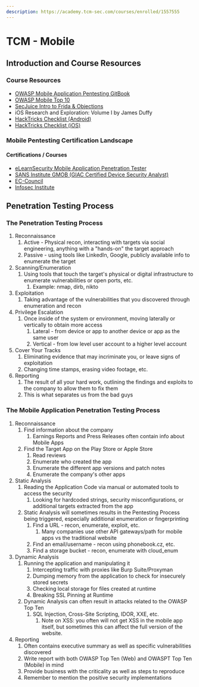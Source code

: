 ```yaml
---
description: https://academy.tcm-sec.com/courses/enrolled/1557555
---
```


# TCM - Mobile

## Introduction and Course Resources

### Course Resources

* [OWASP Mobile Application Pentesting GitBook](https://mobile-security.gitbook.io/mobile-security-testing-guide/overview/0x03-overview)
* [OWASP Mobile Top 10](https://owasp.org/www-project-mobile-top-10/)
* [SecJuice Intro to Frida & Objections](https://www.secjuice.com/objection-frida-guide/)
* iOS Research and Exploration: Volume I by James Duffy
* [HackTricks Checklist (Android)](https://book.hacktricks.xyz/mobile-pentesting/android-checklist)
* [HackTricks Checklist (iOS)](https://book.hacktricks.xyz/mobile-apps-pentesting/ios-pentesting-checklist)

### Mobile Pentesting Certification Landscape

#### Certifications / Courses

* [eLearnSecurity Mobile Application Penetration Tester](https://elearnsecurity.com/product/emapt-certification/)
* [SANS Institute GMOB (GIAC Certified Device Security Analyst)](https://www.giac.org/certifications/mobile-device-security-analyst-gmob/)
* [EC-Council](https://www.eccouncil.org/hands-on-android-security/)
* [Infosec Institute](https://www.infosecinstitute.com/skills/learning-paths/certified-mobile-and-web-app-penetration-tester-cmwapt/)

## Penetration Testing Process

### The Penetration Testing Process

1. Reconnaissance
   1. Active - Physical recon, interacting with targets via social engineering, anything with a "hands-on" the target approach
   2. Passive - using tools like LinkedIn, Google, publicly available info to enumerate the target
2. Scanning/Enumeration
   1. Using tools that touch the target's physical or digital infrastructure to enumerate vulnerabilities or open ports, etc.
      1. Example: nmap, dirb, nikto
3. Exploitation
   1. Taking advantage of the vulnerabilities that you discovered through enumeration and recon
4. Privilege Escalation
   1. Once inside of the system or environment, moving laterally or vertically to obtain more access
      1. Lateral - from device or app to another device or app as the same user
      2. Vertical - from low level user account to a higher level account
5. Cover Your Tracks
   1. Eliminating evidence that may incriminate you, or leave signs of exploitation
   2. Changing time stamps, erasing video footage, etc.
6. Reporting
   1. The result of all your hard work, outlining the findings and exploits to the company to allow them to fix them
   2. This is what separates us from the bad guys

### The Mobile Application Penetration Testing Process

1. Reconnaissance
   1. Find information about the company
      1. Earnings Reports and Press Releases often contain info about Mobile Apps
   2. Find the Target App on the Play Store or Apple Store
      1. Read reviews
      2. Enumerate who created the app
      3. Enumerate the different app versions and patch notes
      4. Enumerate the company's other apps
2. Static Analysis
   1. Reading the Application Code via manual or automated tools to access the security
      1. Looking for hardcoded strings, security misconfigurations, or additional targets extracted from the app
   2. Static Analysis will sometimes results in the Pentesting Process being triggered, especially additional enumeration or fingerprinting
      1. Find a URL - recon, enumerate, exploit, etc.
         1. Many companies use other API gateways/path for mobile apps vs the traditional website
      2. Find an email/username - recon using phonebook.cz, etc.
      3. Find a storage bucket - recon, enumerate with cloud\_enum
3. Dynamic Analysis
   1. Running the application and manipulating it
      1. Intercepting traffic with proxies like Burp Suite/Proxyman
      2. Dumping memory from the application to check for insecurely stored secrets
      3. Checking local storage for files created at runtime
      4. Breaking SSL Pinning at Runtime
   2. Dynamic Analysis can often result in attacks related to the OWASP Top Ten
      1. SQL Injection, Cross-Site Scripting, IDOR, XXE, etc.
         1. Note on XSS: you often will not get XSS in the mobile app itself, but sometimes this can affect the full version of the website.
4. Reporting
   1. Often contains executive summary as well as specific vulnerabilities discovered
   2. Write report with both OWASP Top Ten (Web) and OWASPT Top Ten (Mobile) in mind
   3. Provide business with the criticality as well as steps to reproduce
   4. Remember to mention the positive security implementations
